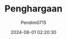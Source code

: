 ---
author: Pendim0715
title: "Penghargaan"
date: 2024-08-01 02:20:30
type: poster
items:
  - title: "Penghargaan Keterbukaan Informasi"
    thumbnail: "/images/wAAWy9HpXPSqJAMZWiRy.png"
    date: "1 Agustus 2024"
    images: ["/images/wAAWy9HpXPSqJAMZWiRy.png"]
  - title: "Penghargaan Kerjasama"
    thumbnail: "/images/jzQEFA6M7PVfxz28rkqF.png"
    date: "1 Agustus 2024"
    images: ["/images/jzQEFA6M7PVfxz28rkqF.png"]
  - title: "Penghargaan Barang dan Jasa"
    thumbnail: "/images/wW0VGcjJjTtQaTS3TL2B.png"
    date: "1 Agustus 2024"
    images: ["/images/wW0VGcjJjTtQaTS3TL2B.png"]
---